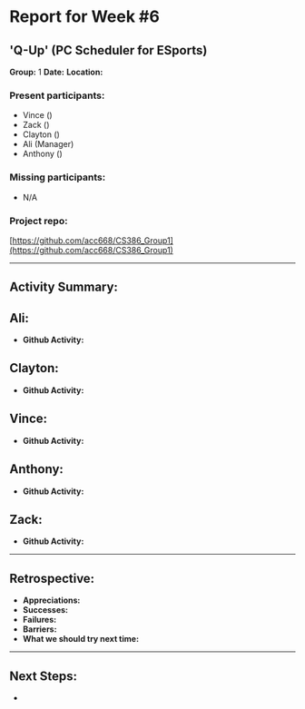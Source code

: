 # Report for Week #6
## 'Q-Up' (PC Scheduler for ESports)
**Group:** 1
**Date:** 
**Location:** 

### Present participants:
- Vince ()
- Zack ()
- Clayton ()
- Ali (Manager)
- Anthony ()

### Missing participants:  
- N/A  

### Project repo:  
[https://github.com/acc668/CS386_Group1](https://github.com/acc668/CS386_Group1)

---

## Activity Summary:

**Ali:**  
- 
- **Github Activity:** 

**Clayton:**  
- 
- **Github Activity:** 

**Vince:**  
- 
- **Github Activity:** 

**Anthony:**  
- 
- **Github Activity:** 

**Zack:**  
- 
- **Github Activity:** 


---

## Retrospective:

- **Appreciations:** 
- **Successes:** 
- **Failures:** 
- **Barriers:** 
- **What we should try next time:** 

---

## Next Steps:
- 
